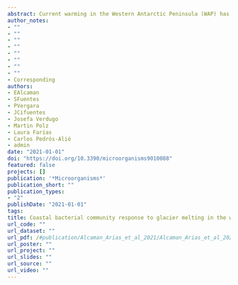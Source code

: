 ```yaml
---
abstract: Current warming in the Western Antarctic Peninsula (WAP) has multiple effects on the marine ecosystem, modifying the trophic web and the nutrient regime. In this study, the effect of decreased surface salinity on the marine microbial community as a consequence of freshening from nearby glaciers was investigated in Chile Bay, Greenwich Island, WAP. In the summer of 2016, samples were collected from glacier ice and transects along the bay for 16S rRNA gene sequencing, while in situ dilution experiments were conducted and analyzed using 16S rRNA gene sequencing and metatranscriptomic analysis. The results reveal that certain common seawater genera, such as Polaribacter, Pseudoalteromonas and HTCC2207, responded positively to decreased salinity in both the bay transect and experiments. The relative abundance of these bacteria slightly decreased, but their functional activity was maintained and increased the over time in the dilution experiments. However, while ice bacteria, such as Flavobacterium and Polaromonas, tolerated the increased salinity after mixing with seawater, their gene expression decreased considerably. We suggest that these bacterial taxa could be defined as sentinels of freshening events in the Antarctic coastal system. Furthermore, these results suggest that a significant portion of the microbial community is resilient and can adapt to disturbances, such as freshening due to the warming effect of climate change in Antarctica.
author_notes:
- ""
- ""
- ""
- ""
- ""
- ""
- ""
- ""
- Corresponding
authors:
- EAlcaman
- SFuentes
- PVergara
- JCifuentes
- Josefa Verdugo
- Martin Polz
- Laura Farías
- Carlos Pedrós-Alió
- admin
date: "2021-01-01"
doi: "https://doi.org/10.3390/microorganisms9010088"
featured: false
projects: []
publication: '*Microorganisms*'
publication_short: ""
publication_types:
- "2"
publishDate: "2021-01-01"
tags:
title: Coastal bacterial community response to glacier melting in the western antarctic peninsula
url_code: ""
url_dataset: ""
url_pdf: /#publication/Alcaman_Arias_et_al_2021/Alcaman_Arias_et_al_2021.pdf
url_poster: ""
url_project: ""
url_slides: ""
url_source: ""
url_video: ""
---
```



